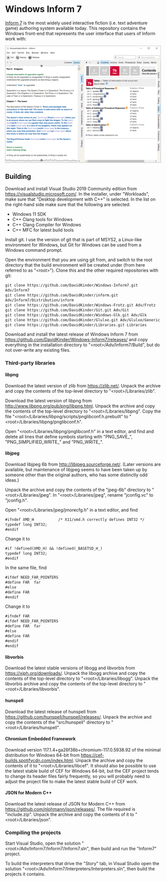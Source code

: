 # Windows Inform 7

[Inform 7](http://inform7.com/) is the most widely used interactive fiction (i.e. text adventure game) authoring system available today. This repository contains the Windows front-end that represents the user interface that users of Inform work with:

![Windows Inform 7](Inform7.png)

## Building

Download and install Visual Studio 2019 Community edition from https://visualstudio.microsoft.com/. In the installer, under "Workloads", make sure that "Desktop development with C++" is selected. In the list on the right-hand side make sure that the following are selected:
- Windows 11 SDK
- C++ Clang tools for Windows
- C++ Clang Compiler for Windows
- C++ MFC for latest build tools

Install git. I use the version of git that is part of MSYS2, a Linux-like environment for Windows, but Git for Windows can be used from a Windows command prompt.

Open the environment that you are using git from, and switch to the root directory that the build environment will be created under (from here referred to as "\<root>"). Clone this and the other required repositories with git:
```
git clone https://github.com/DavidKinder/Windows-Inform7.git Adv/Inform7
git clone https://github.com/DavidKinder/inform.git Adv/Inform7/Distribution/inform
git clone https://github.com/DavidKinder/Windows-Frotz.git Adv/Frotz
git clone https://github.com/DavidKinder/Git.git Adv/Git
git clone https://github.com/DavidKinder/Windows-Glk.git Adv/Glk
git clone https://github.com/DavidKinder/Glulxe.git Adv/Glulxe/Generic
git clone https://github.com/DavidKinder/Libraries.git Libraries
```

Download and install the latest release of Windows Inform 7 from https://github.com/DavidKinder/Windows-Inform7/releases/ and copy everything in the installation directory to "\<root>/Adv/Inform7/Build", but do not over-write any existing files.

### Third-party libraries

#### libpng

Download the latest version of zlib from https://zlib.net/. Unpack the archive and copy the contents of the top-level directory to "\<root>/Libraries/zlib".

Download the latest version of libpng from http://www.libpng.org/pub/png/libpng.html. Unpack the archive and copy the contents of the top-level directory to "\<root>/Libraries/libpng". Copy the file "\<root>/Libraries/libpng/scripts/pnglibconf.h.prebuilt" to "\<root>/Libraries/libpng/pnglibconf.h".

Open "\<root>/Libraries/libpng/pnglibconf.h" in a text editor, and find and delete all lines that define symbols starting with "PNG_SAVE_", "PNG_SIMPLIFIED_WRITE_" and "PNG_WRITE_".

#### libjpeg

Download libjpeg 6b from http://libjpeg.sourceforge.net/. (Later versions are available, but maintenance of libjpeg seems to have been taken up by someone other than the original authors, who has some distinctly odd ideas.)

Unpack the archive and copy the contents of the "jpeg-6b" directory to "\<root>/Libraries/jpeg". In "\<root>/Libraries/jpeg", rename "jconfig.vc" to "jconfig.h".

Open "\<root>/Libraries/jpeg/jmorecfg.h" in a text editor, and find
```
#ifndef XMD_H			/* X11/xmd.h correctly defines INT32 */
typedef long INT32;
#endif
```
Change it to
```
#if !defined(XMD_H) && !defined(_BASETSD_H_)
typedef long INT32;
#endif
```
In the same file, find
```
#ifdef NEED_FAR_POINTERS
#define FAR  far
#else
#define FAR
#endif
```
Change it to
```
#ifndef FAR
#ifdef NEED_FAR_POINTERS
#define FAR  far
#else
#define FAR
#endif
#endif
```

#### libvorbis

Download the latest stable versions of libogg and libvorbis from https://xiph.org/downloads/. Unpack the libogg archive and copy the contents of the top-level directory to "\<root>/Libraries/libogg". Unpack the libvorbis archive and copy the contents of the top-level directory to "\<root>/Libraries/libvorbis".

#### hunspell

Download the latest release of hunspell from https://github.com/hunspell/hunspell/releases/. Unpack the archive and copy the contents of the "src/hunspell" directory to "\<root>/Libraries/hunspell".

#### Chromium Embedded Framework

Download version 117.1.4+ga26f38b+chromium-117.0.5938.92 of the minimal distribution for Windows 64-bit from https://cef-builds.spotifycdn.com/index.html.
Unpack the archive and copy the contents of it to "\<root>/Libraries/libcef".
It should also be possible to use the latest stable build of CEF for Windows 64-bit, but the CEF project tends to change its header files fairly frequently, so you will probably need to adjust the project file to make the latest stable build of CEF work.

#### JSON for Modern C++

Download the latest release of JSON for Modern C++ from https://github.com/nlohmann/json/releases/. The file required is "include.zip". Unpack the archive and copy the contents of it to "\<root>/Libraries/json".

### Compiling the projects

Start Visual Studio, open the solution "\<root>/Adv/Inform7/Inform7/Inform7.sln", then build and run the "Inform7" project.

To build the interpreters that drive the "Story" tab, in Visual Studio open the solution "\<root>/Adv/Inform7/Interpreters/Interpreters.sln", then build the projects it contains.
